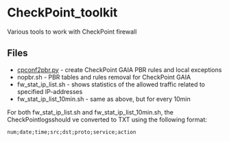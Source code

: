 # CheckPoint_toolkit
Various tools to work with CheckPoint firewall

## Files

* [cpconf2pbr.py](https://github.com/AlekzNet/CheckPoint-toolkit/blob/master/doc/cpconf2pbr.md) - create CheckPoint GAIA PBR rules and local exceptions
* nopbr.sh - PBR tables and rules removal for CheckPoint GAIA 
* fw_stat_ip_list.sh - shows statistics of the allowed traffic related to specified IP-addresses
* fw_stat_ip_list_10min.sh - same as above, but for every 10min

For both fw_stat_ip_list.sh and fw_stat_ip_list_10min.sh, the CheckPointlogsshould ve converted to TXT using the following format:

```txt
num;date;time;src;dst;proto;service;action
```
